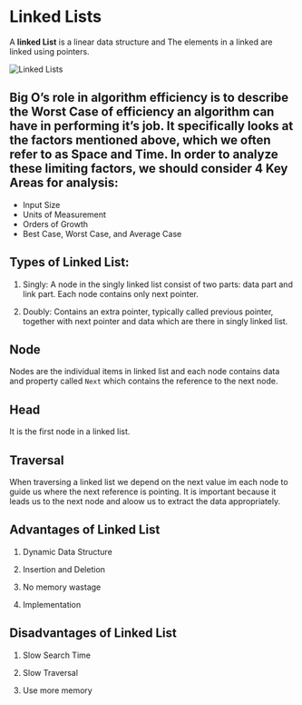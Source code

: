 # Linked Lists

A **linked List** is a linear data structure and The elements in a linked are linked using pointers.

![Linked Lists](https://media.geeksforgeeks.org/wp-content/cdn-uploads/20200922124319/Singly-Linked-List1.png)

## Big O’s role in algorithm efficiency is to describe the Worst Case of efficiency an algorithm can have in performing it’s job. It specifically looks at the factors mentioned above, which we often refer to as Space and Time. In order to analyze these limiting factors, we should consider 4 Key Areas for analysis:

* Input Size
* Units of Measurement
* Orders of Growth
* Best Case, Worst Case, and Average Case

## Types of Linked List:

1. Singly: A node in the singly linked list consist of two parts: data part and link part. Each node contains only next pointer.

2. Doubly: Contains an extra pointer, typically called previous pointer, together with next pointer and data which are there in singly linked list.

## Node 

Nodes are the individual items in linked list and each node contains data and property called `Next` which contains the reference to the next node.

## Head
It is the first node in a linked list.

## Traversal

When traversing a linked list we depend on the next value im each node to guide us where the next reference is pointing. It is important because it leads us to the next node and aloow us to extract the data appropriately.

## Advantages of Linked List

1. Dynamic Data Structure

2. Insertion and Deletion

3. No memory wastage

4. Implementation

## Disadvantages of Linked List

1. Slow Search Time

2. Slow Traversal

3. Use more memory
